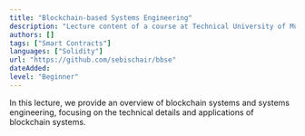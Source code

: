 ```yaml
---
title: "Blockchain-based Systems Engineering"
description: "Lecture content of a course at Technical University of Munich."
authors: []
tags: ["Smart Contracts"]
languages: ["Solidity"]
url: "https://github.com/sebischair/bbse"
dateAdded: 
level: "Beginner"
---
```


In this lecture, we provide an overview of blockchain systems and systems engineering, focusing on the technical details and applications of blockchain systems. 